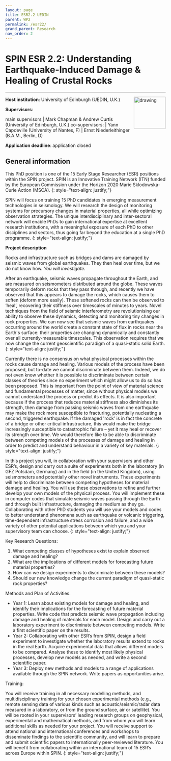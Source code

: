```yaml
---
layout: page
title: ESR2.2 UEDIN
parent: WP2
permalink: /esr22/
grand_parent: Research
nav_order: 2
---
```


# SPIN ESR 2.2: Understanding Earthquake-Induced Damage & Healing of Crustal Rocks
----

__Host institution__:  University of Edinburgh (UEDIN, U.K.)  <img src="/assets/images/partners-logos/UEDIN_logo.svg" alt="drawing" width="100" style="float:right"/>

__Supervisors__: 
		  
main supervisors:| Mark Chapman & Andrew Curtis (University of Edinburgh, U.K.)
co-supervisors: | Yann Capdeville (University of Nantes, F)
| Ernst Niederleithinger (B.A.M., Berlin, D)

__Application deadline__: application closed

## General information

This PhD position is one of the 15 Early Stage Researcher (ESR) positions within the SPIN project. SPIN is an Innovative Training Network (ITN) funded by the European Commission under the Horizon 2020 Marie Sklodowska-Curie Action (MSCA). 
{: style="text-align: justify;"}

SPIN will focus on training 15 PhD candidates in emerging measurement technologies in seismology. We will research the design of monitoring systems for precursory changes in material properties, all while optimizing observation strategies. The unique interdisciplinary and inter-sectoral network will enable PhDs to gain international expertise at excellent research institutions, with a meaningful exposure of each PhD to other disciplines and sectors, thus going far beyond the education at a single PhD programme.
{: style="text-align: justify;"}

__Project description__

Rocks and infrastructure such as bridges and dams are damaged by seismic waves from global earthquakes. They then heal over time, but we do not know how. _You will investigate_.

After an earthquake, seismic waves propagate throughout the Earth, and are measured on seismometers distributed around the globe. These waves temporarily deform rocks that they pass through, and recently we have observed that this appears to damage the rocks, which causes them to soften (deform more easily). These softened rocks can then be observed to ‘heal’, recovering their stiffness over timescales of minutes to years. Novel techniques from the field of seismic interferometry are revolutionising our ability to observe these dynamics, detecting and monitoring tiny changes in rock properties. We can now see that seismic waves from earthquakes occurring around the world create a constant state of flux in rocks near the Earth's surface: their properties are changing dynamically and constantly over all currently-measurable timescales. This observation requires that we now change the current geoscientific paradigm of a quasi-static solid Earth.
{: style="text-align: justify;"}

Currently there is no consensus on what physical processes within the rocks cause damage and healing. Various models of the process have been proposed, but to-date we cannot discriminate between them. Indeed, we do not even know whether it is possible to discriminate between certain classes of theories since no experiment which might allow us to do so has been proposed. This is important from the point of view of material science and fundamental processes of matter, since without physical models we cannot understand the process or predict its effects. It is also important because if the process that reduces material stiffness also diminishes its strength, then damage from passing seismic waves from one earthquake may make the rock more susceptible to fracturing, potentially nucleating a second, triggered earthquake. If the damaged 'rock' is in fact the concrete of a bridge or other critical infrastructure, this would make the bridge increasingly susceptible to catastrophic failure – yet it may heal or recover its strength over time. We would therefore like to be able to discriminate between competing models of the processes of damage and healing in order to predict and understand behaviour in a variety of key materials. 
{: style="text-align: justify;"}

In this project you will, in collaboration with your supervisors and other ESR’s, design and carry out a suite of experiments both in the laboratory (in GFZ Potsdam, Germany) and in the field (in the United Kingdom), using seismometers and potentially other novel instruments. These experiments will help to discriminate between competing hypotheses for material damage and healing. You will use these observations to refine and further develop your own models of the physical process. You will implement these in computer codes that simulate seismic waves passing through the Earth and through built infrastructure, damaging the medium as they go. Collaborating with other PhD students you will use your models and codes to better understand phenomena such as earthquake or volcanic triggering, time-dependent infrastructure stress corrosion and failure, and a wide variety of other potential applications between which you and your supervisory team can choose.
{: style="text-align: justify;"}

Key Research Questions:

1.	What competing classes of hypotheses exist to explain observed damage and healing? 
2.	What are the implications of different models for forecasting future material properties?
3.	How can we design experiments to discriminate between these models?
4.	Should our new knowledge change the current paradigm of quasi-static rock properties?

Methods and Plan of Activities.

*	Year 1: Learn about existing models for damage and healing, and identify their implications for the forecasting of future material properties. Write code that predicts seismic wave propagation including damage and healing of materials for each model. Design and carry out a laboratory experiment to discriminate between competing models. Write a first scientific paper on the results. 
*	Year 2: Collaborating with other ESR’s from SPIN, design a field experiment to investigate whether the laboratory results extend to rocks in the real Earth. Acquire experimental data that allows different models to be compared. Analyse these to identify most likely physical processes, develop new models as needed, and write a second scientific paper. 
*	Year 3: Deploy new methods and models to a range of applications available through the SPIN network. Write papers as opportunities arise.

Training:

You will receive training in all necessary modelling methods, and multidisciplinary training for your chosen experimental methods (e.g., remote sensing data of various kinds such as acoustic/seismic/radar data measured in a laboratory, or from the ground surface, air or satellite). You will be rooted in your supervisors’ leading research groups on geophysical, experimental and mathematical methods, and from whom you will learn additional skills as needed for your project. You will receive support to attend national and international conferences and workshops to disseminate findings to the scientific community, and will learn to prepare and submit scientific papers to internationally peer-reviewed literature. You will benefit from collaborating within an international team of 15 ESR’s across Europe within SPIN. 
{: style="text-align: justify;"}

